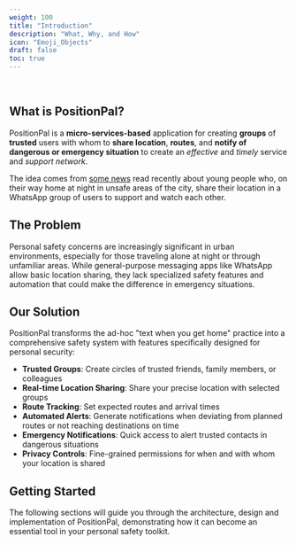 ```yaml
---
weight: 100
title: "Introduction"
description: "What, Why, and How"
icon: "Emoji_Objects"
draft: false
toc: true
---
```


<br>

## What is PositionPal?

PositionPal is a **micro-services-based** application for creating **groups** of **trusted** users with whom to **share location**, **routes**, and **notify of dangerous or emergency situation** to create an _effective_ and _timely_ service and _support network_.

The idea comes from [some news](https://www.open.online/2024/04/04/scrivi-quando-arrivi-gruppo-whatsapp-ragazze/) read recently about young people who, on their way home at night in unsafe areas of the city, share their location in a WhatsApp group of users to support and watch each other.

## The Problem

Personal safety concerns are increasingly significant in urban environments, especially for those traveling alone at night or through unfamiliar areas. While general-purpose messaging apps like WhatsApp allow basic location sharing, they lack specialized safety features and automation that could make the difference in emergency situations.

## Our Solution

PositionPal transforms the ad-hoc "text when you get home" practice into a comprehensive safety system with features specifically designed for personal security:

- **Trusted Groups**: Create circles of trusted friends, family members, or colleagues
- **Real-time Location Sharing**: Share your precise location with selected groups
- **Route Tracking**: Set expected routes and arrival times
- **Automated Alerts**: Generate notifications when deviating from planned routes or not reaching destinations on time
- **Emergency Notifications**: Quick access to alert trusted contacts in dangerous situations
- **Privacy Controls**: Fine-grained permissions for when and with whom your location is shared

## Getting Started

The following sections will guide you through the architecture, design and implementation of PositionPal, demonstrating how it can become an essential tool in your personal safety toolkit.
